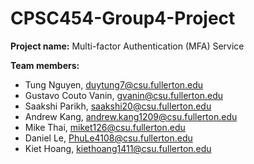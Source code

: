 # CPSC454-Group4-Project

**Project name:** Multi-factor Authentication (MFA) Service<br>

**Team members:**
  - Tung Nguyen, duytung7@csu.fullerton.edu
  - Gustavo Couto Vanin, gvanin@csu.fullerton.edu
  - Saakshi Parikh, saakshi20@csu.fullerton.edu
  - Andrew Kang, andrew.kang1209@csu.fullerton.edu
  - Mike Thai, miket126@csu.fullerton.edu
  - Daniel Le, PhuLe4108@csu.fullerton.edu
  - Kiet Hoang, kiethoang1411@csu.fullerton.edu
